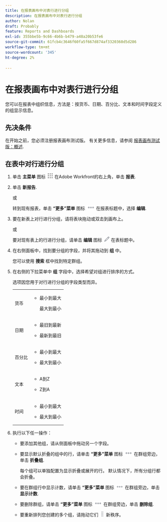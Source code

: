 ```yaml
---
title: 在报表画布中对表行进行分组
description: 在报表画布中对表行进行分组
author: Nolan
draft: Probably
feature: Reports and Dashboards
exl-id: 355bbe5b-9c66-4b6b-b479-a48a20b53fe6
source-git-commit: 61fcb4c3646f60fa5f667d874af3320360d5d286
workflow-type: tm+mt
source-wordcount: '345'
ht-degree: 2%

---
```



# 在报表画布中对表行进行分组

您可以在报表中组织信息，方法是：按货币、日期、百分比、文本和时间字段定义的组显示信息。

## 先决条件

在开始之前，您必须注册报表画布测试版。 有关更多信息，请参阅 [报表画布测试版：概述](/help/quicksilver/product-announcements/betas/reporting-canvas-beta/reporting-canvas-beta-overview.md).

## 在表中对行进行分组

1. 单击 **主菜单** 图标 ![](assets/main-menu-icon.png) 在Adobe Workfront的右上角，单击 **报表**.
1. 单击 **新报告**.

   或

   转到现有报表，单击 **“更多”菜单** 图标 ![](assets/more-icon.png) 在报表标题中，选择 **编辑**.

1. 要在新表上对行进行分组，请将表块拖动或双击到画布上。

   或

   要对现有表上的行进行分组，请单击 **编辑** 图标 ![](assets/edit-icon.png) 在表标题中。

1. 在右侧面板中，找到要分组的字段，并将其拖动到 **组** 中。

   您可以使用 **搜索** 框中找到特定群组。

1. 在右侧的下拉菜单中 **组** 字段中，选择希望对组进行排序的方式。

   选项因您用于对行进行分组的字段类型而异。

   <table style="table-layout:auto"> 
    <col> 
    <col> 
    <tbody> 
     <tr> 
      <td role="rowheader">货币</td> 
      <td> 
       <ul> 
        <li> <p>最小到最大</p> <p>最大到最小</p> </li> 
       </ul> </td> 
     </tr> 
     <tr> 
      <td role="rowheader">日期</td> 
      <td> 
       <ul> 
        <li> <p>最旧到最新</p> </li> 
        <li> <p>最新到最旧</p> </li> 
       </ul> </td> 
     </tr> 
     <tr> 
      <td role="rowheader">百分比</td> 
      <td> 
       <ul> 
        <li> <p>最小到最大</p> </li> 
        <li> <p>最大到最小</p> </li> 
       </ul> </td> 
     </tr> 
     <tr> 
      <td role="rowheader">文本</td> 
      <td> 
       <ul> 
        <li> <p>A到Z</p> </li> 
        <li> <p>Z到A</p> </li> 
       </ul> </td> 
     </tr> 
     <tr> 
      <td role="rowheader">时间</td> 
      <td> 
       <ul> 
        <li> <p>最小到最大</p> </li> 
        <li> <p>最大到最小</p> </li> 
       </ul> </td> 
     </tr> 
    </tbody> 
   </table>

1. 执行以下任一操作：

   * 要添加其他组，请从侧面板中拖动另一个字段。
   * 要显示默认折叠的组中的行，请单击 **“更多”菜单** 图标 ![](assets/more-icon.png) 在群组旁边，单击 **折叠组**.

      每个组可以单独配置为显示折叠或展开的行。 默认情况下，所有分组行都会折叠。

   * 要在群组行中显示计数，请单击 **“更多”菜单** 图标 ![](assets/more-icon-27x15.png) 在群组旁边，单击 **显示计数**.
   * 要删除群组，请单击 **“更多”菜单** 图标 ![](assets/more-icon.png) 在群组旁边，单击 **删除组**.
   * 要重新排列您创建的多个组，请拖动它们 ![](assets/move-icon---dots.png) 新秩序。
